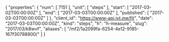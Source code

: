 {
  "properties": {
    "num": [
      7151
    ],
    "unit": [
      "steps"
    ],
    "start": [
      "2017-03-02T00:00:00Z"
    ],
    "end": [
      "2017-03-03T00:00:00Z"
    ],
    "published": [
      "2017-03-03T00:00:00Z"
    ]
  },
  "client_id": "https://www-api.jvt.me/fit",
  "date": "2017-03-03T00:00:00Z",
  "kind": "steps",
  "h": "h-measure",
  "slug": "2017/03/k8wvf",
  "aliases": [
    "/mf2/1a2099fa-6254-4e12-9185-167f30788800/"
  ]
}
